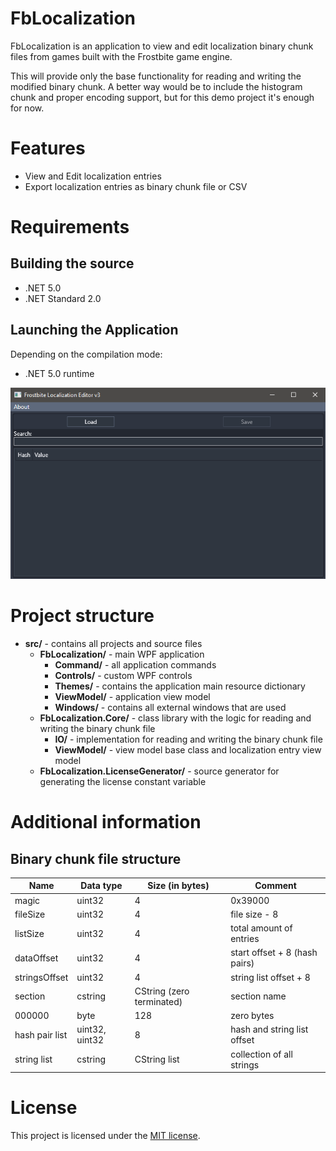 # FbLocalization
FbLocalization is an application to view and edit localization binary chunk files from games built with the Frostbite game engine.


This will provide only the base functionality for reading and writing the modified binary chunk. A better way would be to include the histogram chunk and proper encoding support, but for this demo project it's enough for now.

# Features
- View and Edit localization entries
- Export localization entries as binary chunk file or CSV

# Requirements

## Building the source
- .NET 5.0
- .NET Standard 2.0

## Launching the Application
Depending on the compilation mode:
- .NET 5.0 runtime

![Application](images/app.png)

# Project structure

- **src/** - contains all projects and source files
    - **FbLocalization/** - main WPF application
        - **Command/** - all application commands
        - **Controls/** - custom WPF controls
        - **Themes/** - contains the application main resource dictionary
        - **ViewModel/** - application view model
        - **Windows/** - contains all external windows that are used
    - **FbLocalization.Core/** - class library with the logic for reading and writing the binary chunk file
        - **IO/** - implementation for reading and writing the binary chunk file
        - **ViewModel/** - view model base class and localization entry view model
    - **FbLocalization.LicenseGenerator/** - source generator for generating the license constant variable

# Additional information

## Binary chunk file structure

| Name           | Data type      | Size (in bytes)           | Comment                       |
| -------------- | -------------- | ------------------------- | ----------------------------- |
| magic          | uint32         | 4                         | 0x39000                       |
| fileSize       | uint32         | 4                         | file size - 8                 |
| listSize       | uint32         | 4                         | total amount of entries       |
| dataOffset     | uint32         | 4                         | start offset + 8 (hash pairs) |
| stringsOffset  | uint32         | 4                         | string list offset + 8        |
| section        | cstring        | CString (zero terminated) | section name                  |
| 000000         | byte           | 128                       | zero bytes                    |
| hash pair list | uint32, uint32 | 8                         | hash and string list offset   |
| string list    | cstring        | CString list              | collection of all strings     |


# License

This project is licensed under the [MIT license](LICENSE).
